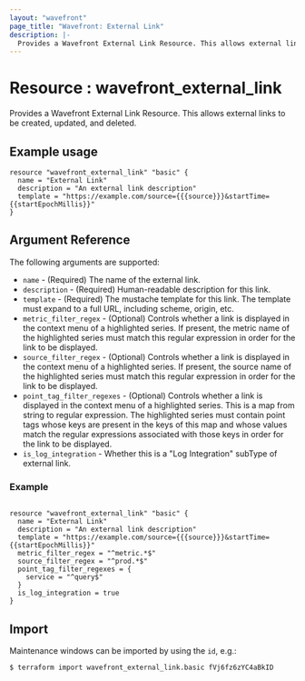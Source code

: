 ```yaml
---
layout: "wavefront"
page_title: "Wavefront: External Link"
description: |-
  Provides a Wavefront External Link Resource. This allows external links to be created, updated, and deleted.
---
```


# Resource : wavefront_external_link

Provides a Wavefront External Link Resource. This allows external links to be created, updated, and deleted.

## Example usage

```hcl
resource "wavefront_external_link" "basic" {
  name = "External Link"
  description = "An external link description"
  template = "https://example.com/source={{{source}}}&startTime={{startEpochMillis}}"
}
```

## Argument Reference

The following arguments are supported:

* `name` - (Required) The name of the external link.
* `description` - (Required) Human-readable description for this link.
* `template` - (Required) The mustache template for this link. The template must expand to a full URL, including scheme, origin, etc.
* `metric_filter_regex` - (Optional) Controls whether a link is displayed in the context menu of a highlighted series. If present, the metric name of the highlighted series must match this regular expression in order for the link to be displayed.
* `source_filter_regex` - (Optional) Controls whether a link is displayed in the context menu of a highlighted series. If present, the source name of the highlighted series must match this regular expression in order for the link to be displayed.
* `point_tag_filter_regexes` - (Optional) Controls whether a link is displayed in the context menu of a highlighted
series. This is a map from string to regular expression. The highlighted series must contain point tags whose
keys are present in the keys of this map and whose values match the regular expressions associated with those
keys in order for the link to be displayed.
* `is_log_integration` - Whether this is a "Log Integration" subType of external link.

### Example

```hcl

resource "wavefront_external_link" "basic" {
  name = "External Link"
  description = "An external link description"
  template = "https://example.com/source={{{source}}}&startTime={{startEpochMillis}}"
  metric_filter_regex = "^metric.*$"
  source_filter_regex = "^prod.*$"
  point_tag_filter_regexes = {
    service = "^query$"
  }
  is_log_integration = true
}
```

## Import

Maintenance windows can be imported by using the `id`, e.g.:

```
$ terraform import wavefront_external_link.basic fVj6fz6zYC4aBkID
```
